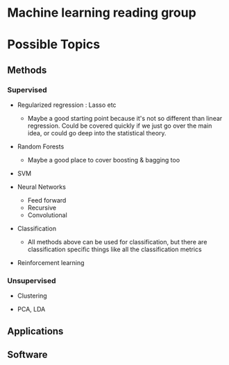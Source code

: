 # Machine learning reading group

# Possible Topics

## Methods 

### Supervised 

- Regularized regression : Lasso etc
  - Maybe a good starting point because it's not so different than linear regression. Could be covered quickly if we just go over the main idea, or could go deep into the statistical theory.
  
- Random Forests 
  - Maybe a good place to cover boosting & bagging too
  
- SVM

- Neural Networks
  - Feed forward
  - Recursive
  - Convolutional
  
- Classification 
  - All methods above can be used for classification, but there are classification specific things like all the classification metrics
  
- Reinforcement learning  
  
### Unsupervised  

- Clustering

- PCA, LDA 
  
## Applications

## Software

